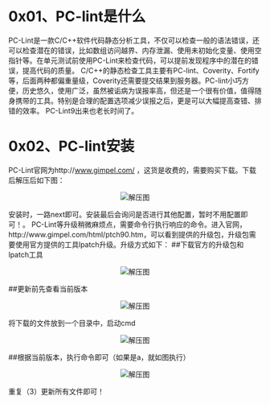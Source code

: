# 0x01、PC-lint是什么
PC-Lint是一款C/C++软件代码静态分析工具，不仅可以检查一般的语法错误，还可以检查潜在的错误，比如数组访问越界、内存泄漏、使用未初始化变量、使用空指针等。在单元测试前使用PC-Lint来检查代码，可以提前发现程序中的潜在的错误，提高代码的质量。
C/C++的静态检查工具主要有PC-lint、Coverity、Fortify等，后面两种都偏重量级，Coverity还需要提交结果到服务器。PC-lint小巧方便，历史悠久，使用广泛，虽然被诟病为误报率高，但还是一个很有价值，值得随身携带的工具。特别是合理的配置选项减少误报之后，更是可以大幅提高查错、排错的效率。
PC-Lint9出来也老长时间了。
# 0x02、PC-lint安装
PC-Lint官网为http://www.gimpel.com/ ，这货是收费的，需要购买下载。下载后解压后如下图：
<p align="center">
  <img alt="解压图" src="Docs/images/PC-lint/files.png">
</p>
安装时，一路next即可。安装最后会询问是否进行其他配置，暂时不用配置即可！。
PC-Lint等升级稍微麻烦点，需要命令行执行响应的命令。进入官网，http://www.gimpel.com/html/ptch90.htm，可以看到提供的升级包，升级包需要使用官方提供的工具lpatch升级。升级方式如下：
##下载官方的升级包和lpatch工具
<p align="center">
  <img alt="解压图" src="https://github.com/ZCShou/Docs/blob/master/images/PC-lint/files.png">
</p>
##更新前先查看当前版本
<p align="center">
  <img alt="解压图" src="Docs/images/PC-lint/ver.png">
</p>
将下载的文件放到一个目录中，启动cmd
<p align="center">
  <img alt="解压图" src="Docs/images/PC-lint/updates_setup.png">
</p>
##根据当前版本，执行命令即可（如果是a，就如图执行）
<p align="center">
  <img alt="解压图" src="Docs/images/PC-lint/updates_setup_2.png">
</p>
重复（3）更新所有文件即可！